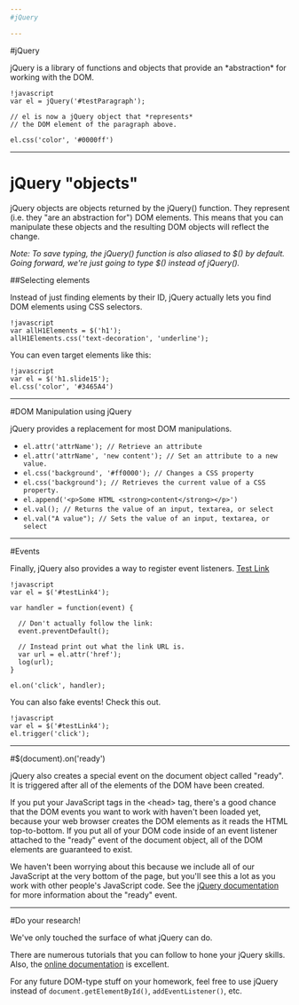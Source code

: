 ```yaml
---
#jQuery

---
```

#jQuery

<p id="testParagraph">jQuery is a library of functions and objects that provide an *abstraction* for working with the DOM.</p>

    !javascript
    var el = jQuery('#testParagraph');

    // el is now a jQuery object that *represents* 
    // the DOM element of the paragraph above.

    el.css('color', '#0000ff')

---
<h1 class="slide15">jQuery "objects"</h1>

jQuery objects are objects returned by the jQuery() function. They represent (i.e. they "are an abstraction for") DOM elements. This means that you can manipulate these objects and the resulting DOM objects will reflect the change.

*Note: To save typing, the jQuery() function is also _aliased_ to $() by default. Going forward, we're just going to type $() instead of jQuery().*

##Selecting elements

Instead of just finding elements by their ID, jQuery actually lets you find DOM elements using CSS selectors.

    !javascript
    var allH1Elements = $('h1');
    allH1Elements.css('text-decoration', 'underline');
    
You can even target elements like this:

    !javascript
    var el = $('h1.slide15');
    el.css('color', '#3465A4')

---
#DOM Manipulation using jQuery

jQuery provides a replacement for most DOM manipulations.

* `el.attr('attrName'); // Retrieve an attribute`
* `el.attr('attrName', 'new content'); // Set an attribute to a new value.`
* `el.css('background', '#ff0000'); // Changes a CSS property`
* `el.css('background'); // Retrieves the current value of a CSS property.`
* `el.append('<p>Some HTML <strong>content</strong></p>')`
* `el.val(); // Returns the value of an input, textarea, or select`
* `el.val("A value"); // Sets the value of an input, textarea, or select`

---
#Events

Finally, jQuery also provides a way to register event listeners. <a href="http://creativecircus.edu/" id="testLink4">Test Link</a>

    !javascript
    var el = $('#testLink4');

    var handler = function(event) {

      // Don't actually follow the link:
      event.preventDefault();

      // Instead print out what the link URL is.
      var url = el.attr('href');
      log(url);
    }

    el.on('click', handler);

You can also fake events! Check this out.

    !javascript
    var el = $('#testLink4');
    el.trigger('click');

---
#$(document).on('ready')

jQuery also creates a special event on the document object called "ready". It is triggered after all of the elements of the DOM have been created.

If you put your JavaScript tags in the &lt;head&gt; tag, there's a good chance that the DOM events you want to work with haven't been loaded yet, because your web browser creates the DOM elements as it reads the HTML top-to-bottom. If you put all of your DOM code inside of an event listener attached to the "ready" event of the document object, all of the DOM elements are guaranteed to exist.

We haven't been worrying about this because we include all of our JavaScript at the very bottom of the page, but you'll see this a lot as you work with other people's JavaScript code. See the [jQuery documentation](http://api.jquery.com/ready/) for more information about the "ready" event.

---
#Do your research!

We've only touched the surface of what jQuery can do.

There are numerous tutorials that you can follow to hone your jQuery skills. Also, the [online documentation](http://docs.jquery.com/) is excellent.

For any future DOM-type stuff on your homework, feel free to use jQuery instead of `document.getElementById()`, `addEventListener()`, etc.

